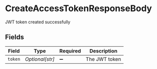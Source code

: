 # CreateAccessTokenResponseBody

JWT token created successfully


## Fields

| Field              | Type               | Required           | Description        |
| ------------------ | ------------------ | ------------------ | ------------------ |
| `token`            | *Optional[str]*    | :heavy_minus_sign: | The JWT token      |
